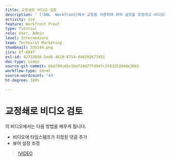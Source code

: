 ```yaml
---
title: 교정쇄로 비디오 검토
description: ' [!DNL  Workfront]에서 교정을 사용하여 뷰어 설정을 조정하고 비디오에 타임스탬프가 있는 댓글을 추가하는 방법을 알아봅니다.'
activity: use
feature: Workfront Proof
type: Tutorial
role: User, Admin
level: Intermediate
team: Technical Marketing
thumbnail: 335144.png
jira: KT-8847
exl-id: 42715056-5edb-4619-8754-d48392677d51
doc-type: video
source-git-commit: bbdf99c6bc1be714077fd94fc3f8325394de36b3
workflow-type: tm+mt
source-wordcount: '43'
ht-degree: 100%

---
```


# 교정쇄로 비디오 검토

이 비디오에서는 다음 방법을 배우게 됩니다.

* 비디오에 타임스탬프가 지정된 댓글 추가
* 뷰어 설정 조정

>[!VIDEO](https://video.tv.adobe.com/v/335144/?quality=12&learn=on&enablevpops=1)

<!--
## Learn more
* Review a video proof
-->
